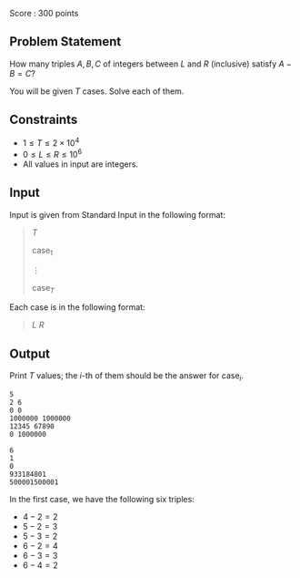 Score : $300$ points

## Problem Statement

How many triples $A,B,C$ of integers between $L$ and $R$ (inclusive) satisfy $A-B=C$?

You will be given $T$ cases. Solve each of them.

## Constraints

- $1 \leq T \leq 2\times 10^4$
- $0\le L \le R \le 10^6$
- All values in input are integers.

## Input

Input is given from Standard Input in the following format:

> $T$
> 
> $\text{case}_1$
> 
> $\vdots$
> 
> $\text{case}_T$

Each case is in the following format:

> $L$ $R$

## Output

Print $T$ values; the $i$-th of them should be the answer for $\text{case}_i$.

```input1
5
2 6
0 0
1000000 1000000
12345 67890
0 1000000
```

```output1
6
1
0
933184801
500001500001
```

In the first case, we have the following six triples:

- $4 - 2 = 2$
- $5 - 2 = 3$
- $5 - 3 = 2$
- $6 - 2 = 4$
- $6 - 3 = 3$
- $6 - 4 = 2$
